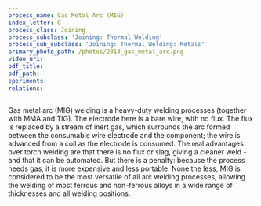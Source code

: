 ```yaml
---
process_name: Gas Metal Arc (MIG)
index_letter: G
process_class: Joining
process_subclass: 'Joining: Thermal Welding'
process_sub_subclass: 'Joining: Thermal Welding: Metals'
primary_photo_path: /photos/2013_gas_metal_arc.png
video_uri:
pdf_title:
pdf_path:
eperiments:
relations:
---
```


Gas metal arc (MIG) welding is a heavy-duty welding processes (together with MMA and TIG). The electrode here is a bare wire, with no flux. The flux is replaced by a stream of inert gas, which surrounds the arc formed between the consumable wire electrode and the component; the wire is advanced from a coil as the electrode is consumed. The real advantages over torch welding are that there is no flux or slag, giving a cleaner weld - and that it can be automated. But there is a penalty: because the process needs gas, it is more expensive and less portable. None the less, MIG is considered to be the most versatile of all arc welding processes, allowing the welding of most ferrous and non-ferrous alloys in a wide range of thicknesses and all welding positions.